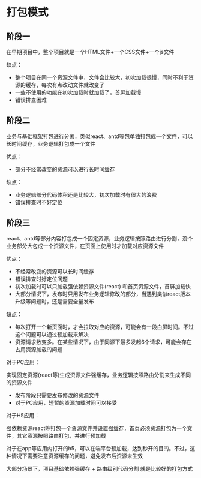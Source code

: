 # 打包模式

## 阶段一

在早期项目中，整个项目就是一个HTML文件+一个CSS文件+一个js文件

缺点：

- 整个项目在同一个资源文件中，文件会比较大，初次加载很慢，同时不利于资源的缓存，每次有点改动文件就改变了
- 一些不使用的功能在初次加载时就加载了，首屏加载慢
- 错误排查困难

## 阶段二

业务与基础框架打包进行分离，类似react、antd等包单独打包成一个文件，可以长时间缓存，业务逻辑打包成一个文件

优点：

- 部分不经常改变的资源可以进行长时间缓存

缺点：

- 业务逻辑部分代码体积还是比较大，初次加载时有很大的浪费
- 错误排查时不好定位

## 阶段三

react、antd等部分内容打包成一个固定资源，业务逻辑按照路由进行分割，没个业务部分大包成一个资源文件，在页面上使用时才加载对应资源文件

优点：

- 不经常改变的资源可以长时间缓存
- 错误排查时好定位问题
- 初次加载时可以只加载强依赖资源文件(react) 和首页资源文件，首屏加载快
- 大部分情况下，发布时只用发布业务逻辑修改的部分，当遇到类似react版本升级等问题时，还是需要全量发布

缺点：

- 每次打开一个新页面时，才会拉取对应的资源，可能会有一段白屏时间。不过这个问题可以通过预加载来解决
- 资源请求数变多。在某些情况下，由于同源下最多发起6个请求，可能会存在占用资源加载的问题

对于PC应用：

实现固定资源(react等)生成资源文件强缓存，业务逻辑按照路由分割来生成不同的资源文件

- 发布阶段只需要发布修改的资源文件
- 对于PC应用，短暂的资源加载时间可以接受

对于H5应用：

强依赖资源react等打包一个资源文件并设置强缓存，首页必须资源打包为一个文件，其它资源按照路由打包，并进行预加载

对于在app等应用内打开的h5，可以在端平台预加载，达到秒开的目的。不过，这种情况下需要注意资源缓存的问题，避免发布后资源未生效

大部分场景下，项目基础依赖强缓存 + 路由级别代码分割 就是比较好的打包方式
